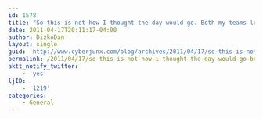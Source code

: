 ```yaml
---
id: 1578
title: "So this is not how I thought the day would go. Both my teams lost, but at least I had a nice dinner with stephs aunts."
date: 2011-04-17T20:11:17-04:00
author: DizkoDan
layout: single
guid: 'http://www.cyberjunx.com/blog/archives/2011/04/17/so-this-is-not-how-i-thought-the-day-would-go-both-my-teams-lost-but-at-least-i-had-a-nice-dinner-with-stephs-aunts/'
permalink: /2011/04/17/so-this-is-not-how-i-thought-the-day-would-go-both-my-teams-lost-but-at-least-i-had-a-nice-dinner-with-stephs-aunts/
aktt_notify_twitter:
    - 'yes'
ljID:
    - '1219'
categories:
    - General
---
```


<div class="posterous_autopost"></div>